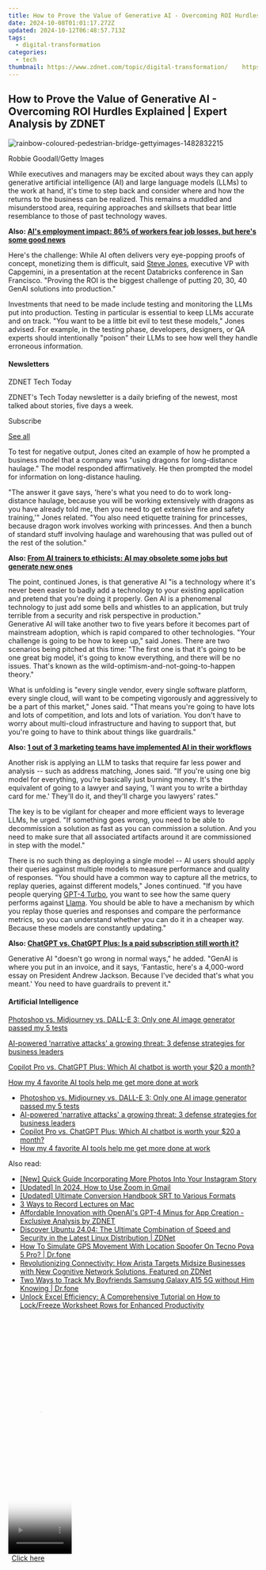 ```yaml
---
title: How to Prove the Value of Generative AI - Overcoming ROI Hurdles Explained | Expert Analysis by ZDNET
date: 2024-10-08T01:01:17.272Z
updated: 2024-10-12T06:48:57.713Z
tags:
  - digital-transformation
categories:
  - tech
thumbnail: https://www.zdnet.com/topic/digital-transformation/    https://www.zdnet.com/a/img/resize/ef13c0fcfc06a24c795a69c8696db5aa830c68c4/2024/06/18/a2e19071-6e6a-4016-9980-9e3db11abdc7/rainbow-coloured-pedestrian-bridge-gettyimages-1482832215.jpg?width=170&height=128&fit=crop&auto=webp
---
```


## How to Prove the Value of Generative AI - Overcoming ROI Hurdles Explained | Expert Analysis by ZDNET

![rainbow-coloured-pedestrian-bridge-gettyimages-1482832215](https://www.zdnet.com/a/img/resize/c1ab10ba63976945497cd6abc7fbf4cdf8dd0213/2024/06/18/a2e19071-6e6a-4016-9980-9e3db11abdc7/rainbow-coloured-pedestrian-bridge-gettyimages-1482832215.jpg?auto=webp&width=1280)

Robbie Goodall/Getty Images

While executives and managers may be excited about ways they can apply generative artificial intelligence (AI) and large language models (LLMs) to the work at hand, it's time to step back and consider where and how the returns to the business can be realized. This remains a muddled and misunderstood area, requiring approaches and skillsets that bear little resemblance to those of past technology waves. 

**Also: [AI's employment impact: 86% of workers fear job losses, but here's some good news](https://www.zdnet.com/article/ai-employment-impact-86-of-workers-fear-job-losses-but-heres-some-good-news/)**

Here's the challenge: While AI often delivers very eye-popping proofs of concept, monetizing them is difficult, said [Steve Jones](https://www.linkedin.com/in/stevegjones/), executive VP with Capgemini, in a presentation at the recent Databricks conference in San Francisco. "Proving the ROI is the biggest challenge of putting 20, 30, 40 GenAI solutions into production."

Investments that need to be made include testing and monitoring the LLMs put into production. Testing in particular is essential to keep LLMs accurate and on track. "You want to be a little bit evil to test these models," Jones advised. For example, in the testing phase, developers, designers, or QA experts should intentionally "poison" their LLMs to see how well they handle erroneous information. 

#### Newsletters

ZDNET Tech Today

ZDNET's Tech Today newsletter is a daily briefing of the newest, most talked about stories, five days a week.

 Subscribe

[See all](https://www.zdnet.com/newsletters/)

To test for negative output, Jones cited an example of how he prompted a business model that a company was "using dragons for long-distance haulage." The model responded affirmatively. He then prompted the model for information on long-distance hauling. 

"The answer it gave says, 'here's what you need to do to work long-distance haulage, because you will be working extensively with dragons as you have already told me, then you need to get extensive fire and safety training,'" Jones related. "You also need etiquette training for princesses, because dragon work involves working with princesses. And then a bunch of standard stuff involving haulage and warehousing that was pulled out of the rest of the solution."

**Also: [From AI trainers to ethicists: AI may obsolete some jobs but generate new ones](https://www.zdnet.com/education/professional-development/from-ai-trainers-to-ethicists-ai-may-obsolete-some-jobs-but-generate-new-ones/)**

The point, continued Jones, is that generative AI "is a technology where it's never been easier to badly add a technology to your existing application and pretend that you're doing it properly. Gen AI is a phenomenal technology to just add some bells and whistles to an application, but truly terrible from a security and risk perspective in production."  
Generative AI will take another two to five years before it becomes part of mainstream adoption, which is rapid compared to other technologies. "Your challenge is going to be how to keep up," said Jones. There are two scenarios being pitched at this time: "The first one is that it's going to be one great big model, it's going to know everything, and there will be no issues. That's known as the wild-optimism-and-not-going-to-happen theory."

What is unfolding is "every single vendor, every single software platform, every single cloud, will want to be competing vigorously and aggressively to be a part of this market," Jones said. "That means you're going to have lots and lots of competition, and lots and lots of variation. You don't have to worry about multi-cloud infrastructure and having to support that, but you're going to have to think about things like guardrails."

**Also: [1 out of 3 marketing teams have implemented AI in their workflows](https://www.zdnet.com/article/1-out-of-3-marketing-teams-have-implemented-ai-in-their-workflows/)**

Another risk is applying an LLM to tasks that require far less power and analysis -- such as address matching, Jones said. "If you're using one big model for everything, you're basically just burning money. It's the equivalent of going to a lawyer and saying, 'I want you to write a birthday card for me.' They'll do it, and they'll charge you lawyers' rates."

The key is to be vigilant for cheaper and more efficient ways to leverage LLMs, he urged. "If something goes wrong, you need to be able to decommission a solution as fast as you can commission a solution. And you need to make sure that all associated artifacts around it are commissioned in step with the model." 

There is no such thing as deploying a single model -- AI users should apply their queries against multiple models to measure performance and quality of responses. "You should have a common way to capture all the metrics, to replay queries, against different models," Jones continued. "If you have people querying [GPT-4 Turbo](https://www.zdnet.com/article/chatgpt-vs-chatgpt-plus-is-a-paid-subscription-still-worth-it/), you want to see how the same query performs against [Llama](https://www.zdnet.com/article/meta-confirms-plans-to-start-rolling-out-llama-3-models-very-soon/). You should be able to have a mechanism by which you replay those queries and responses and compare the performance metrics, so you can understand whether you can do it in a cheaper way. Because these models are constantly updating." 

**Also: [ChatGPT vs. ChatGPT Plus: Is a paid subscription still worth it?](https://www.zdnet.com/article/chatgpt-vs-chatgpt-plus-is-a-paid-subscription-still-worth-it/)**

Generative AI "doesn't go wrong in normal ways," he added. "GenAI is where you put in an invoice, and it says, 'Fantastic, here's a 4,000-word essay on President Andrew Jackson. Because I've decided that's what you meant.' You need to have guardrails to prevent it."  

#### Artificial Intelligence

[Photoshop vs. Midjourney vs. DALL-E 3: Only one AI image generator passed my 5 tests](https://www.zdnet.com/article/is-photoshops-new-text-to-image-as-good-as-midjourney-and-dall-e-we-test-it-and-see/ "Photoshop vs. Midjourney vs. DALL-E 3: Only one AI image generator passed my 5 tests")

[AI-powered 'narrative attacks' a growing threat: 3 defense strategies for business leaders](https://www.zdnet.com/article/ai-powered-narrative-attacks-a-growing-threat-3-defense-strategies-for-business-leaders/ "AI-powered 'narrative attacks' a growing threat: 3 defense strategies for business leaders")

[Copilot Pro vs. ChatGPT Plus: Which AI chatbot is worth your $20 a month?](https://www.zdnet.com/article/copilot-pro-vs-chatgpt-plus-which-is-ai-chatbot-is-worth-your-20-a-month/ "Copilot Pro vs. ChatGPT Plus: Which AI chatbot is worth your $20 a month?")

[How my 4 favorite AI tools help me get more done at work](https://www.zdnet.com/article/how-my-4-favorite-ai-tools-help-me-get-more-done-at-work/ "How my 4 favorite AI tools help me get more done at work")

* [Photoshop vs. Midjourney vs. DALL-E 3: Only one AI image generator passed my 5 tests](https://www.zdnet.com/article/is-photoshops-new-text-to-image-as-good-as-midjourney-and-dall-e-we-test-it-and-see/ "Photoshop vs. Midjourney vs. DALL-E 3: Only one AI image generator passed my 5 tests")
* [AI-powered 'narrative attacks' a growing threat: 3 defense strategies for business leaders](https://www.zdnet.com/article/ai-powered-narrative-attacks-a-growing-threat-3-defense-strategies-for-business-leaders/ "AI-powered 'narrative attacks' a growing threat: 3 defense strategies for business leaders")
* [Copilot Pro vs. ChatGPT Plus: Which AI chatbot is worth your $20 a month?](https://www.zdnet.com/article/copilot-pro-vs-chatgpt-plus-which-is-ai-chatbot-is-worth-your-20-a-month/ "Copilot Pro vs. ChatGPT Plus: Which AI chatbot is worth your $20 a month?")
* [How my 4 favorite AI tools help me get more done at work](https://www.zdnet.com/article/how-my-4-favorite-ai-tools-help-me-get-more-done-at-work/ "How my 4 favorite AI tools help me get more done at work")

<ins class="adsbygoogle"
     style="display:block"
     data-ad-format="autorelaxed"
     data-ad-client="ca-pub-7571918770474297"
     data-ad-slot="1223367746"></ins>

<ins class="adsbygoogle"
     style="display:block"
     data-ad-client="ca-pub-7571918770474297"
     data-ad-slot="8358498916"
     data-ad-format="auto"
     data-full-width-responsive="true"></ins>

<span class="atpl-alsoreadstyle">Also read:</span>
<div><ul>
<li><a href="https://instagram-video-recordings.techidaily.com/new-quick-guide-incorporating-more-photos-into-your-instagram-story/"><u>[New] Quick Guide Incorporating More Photos Into Your Instagram Story</u></a></li>
<li><a href="https://vp-tips.techidaily.com/updated-in-2024-how-to-use-zoom-in-gmail/"><u>[Updated] In 2024, How to Use Zoom in Gmail</u></a></li>
<li><a href="https://some-guidance.techidaily.com/updated-ultimate-conversion-handbook-srt-to-various-formats/"><u>[Updated] Ultimate Conversion Handbook SRT to Various Formats</u></a></li>
<li><a href="https://video-screen-grab.techidaily.com/3-ways-to-record-lectures-on-mac/"><u>3 Ways to Record Lectures on Mac</u></a></li>
<li><a href="https://app-tips.techidaily.com/affordable-innovation-with-openais-gpt-4-minus-for-app-creation-exclusive-analysis-by-zdnet/"><u>Affordable Innovation with OpenAI's GPT-4 Minus for App Creation - Exclusive Analysis by ZDNET</u></a></li>
<li><a href="https://app-tips.techidaily.com/discover-ubuntu-2404-the-ultimate-combination-of-speed-and-security-in-the-latest-linux-distribution-zdnet/"><u>Discover Ubuntu 24.04: The Ultimate Combination of Speed and Security in the Latest Linux Distribution | ZDNet</u></a></li>
<li><a href="https://fake-location.techidaily.com/how-to-simulate-gps-movement-with-location-spoofer-on-tecno-pova-5-pro-drfone-by-drfone-virtual-android/"><u>How To Simulate GPS Movement With Location Spoofer On Tecno Pova 5 Pro? | Dr.fone</u></a></li>
<li><a href="https://app-tips.techidaily.com/revolutionizing-connectivity-how-arista-targets-midsize-businesses-with-new-cognitive-network-solutions-featured-on-zdnet/"><u>Revolutionizing Connectivity: How Arista Targets Midsize Businesses with New Cognitive Network Solutions, Featured on ZDNet</u></a></li>
<li><a href="https://android-location-track.techidaily.com/two-ways-to-track-my-boyfriends-samsung-galaxy-a15-5g-without-him-knowing-drfone-by-drfone-virtual-android/"><u>Two Ways to Track My Boyfriends Samsung Galaxy A15 5G without Him Knowing | Dr.fone</u></a></li>
<li><a href="https://app-tips.techidaily.com/unlock-excel-efficiency-a-comprehensive-tutorial-on-how-to-lockfreeze-worksheet-rows-for-enhanced-productivity/"><u>Unlock Excel Efficiency: A Comprehensive Tutorial on How to Lock/Freeze Worksheet Rows for Enhanced Productivity</u></a></li>
</ul></div>

<!-- affiliate ads begin -->
<span id="1938136">
					<video width="128" height="480" style="cursor:pointer"
           poster="//a.impactradius-go.com/display-clicktoplayimage/1938136.png"
           onclick="if(!this.playClicked){this.play();this.setAttribute('controls',true);this.playClicked=true;}">
	   <source src="//a.impactradius-go.com/display-ad/22993-1938136">
	   <img src="//a.impactradius-go.com/display-clicktoplayimage/1938136.png" style="border: none; height: 100%; width: 100%; object-fit: contain">
	</video>
	<div style="width:80px;text-align:center"><a href="javascript:window.open(decodeURIComponent('https%3A%2F%2Fhomestyler.sjv.io%2Fc%2F5597632%2F1938136%2F22993'), '_blank');void(0);">Click here</a></div>
</span>
<img height="0" width="0" src="https://imp.pxf.io/i/5597632/1938136/22993" style="position:absolute;visibility:hidden;" border="0" />
<!-- affiliate ads end -->

